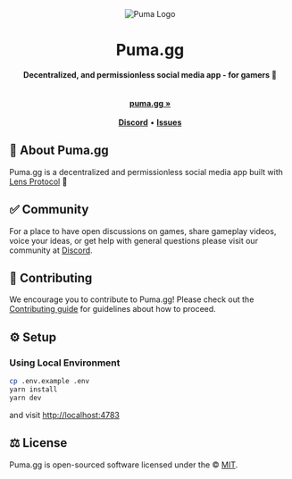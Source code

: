 <div align="center">
    <img src="https://user-images.githubusercontent.com/3760543/200141293-676fe796-747e-4505-9d8c-8595b675593e.png" alt="Puma Logo">
    <h1>Puma.gg</h1>
    <strong>Decentralized, and permissionless social media app - for gamers 🐾</strong>
</div>
<br>
<!-- <div align="center">
    <a href="https://vercel.com/lenster?utm_source=Lenster&utm_campaign=oss">
        <img src="https://therealsujitk-vercel-badge.vercel.app/?app=lenster" alt="Vercel">
    </a>
    <a href="https://deepsource.io/gh/lensterxyz/lenster">
        <img src="https://deepsource.io/gh/lensterxyz/lenster.svg/?label=active+issues&show_trend=true" alt="GitHub actions">
    </a>
    <a href="https://www.gitpoap.io/gh/lensterxyz/lenster">
        <img src="https://public-api.gitpoap.io/v1/repo/lensterxyz/lenster/badge" alt="Gitpoap">
    </a>
    <a href="https://github.com/orgs/lensterxyz/projects/1/views/2">
        <img src="https://img.shields.io/badge/Help%20wanted-contribute-blue" alt="Help wanted">
    </a>
    <a href="https://lenster.checklyhq.com">
        <img src="https://api.checklyhq.com/v1/badges/checks/4c205fee-8666-4dc8-bc92-077084ef9643?style=flat&theme=default&responseTime=true" alt="Checkly">
    </a>
    <a href="https://status.puma.gg">
        <img src="https://betteruptime.com/status-badges/v1/monitor/dfaw.svg" alt="Better Uptime">
    </a>
    <a href="https://github.com/lensterxyz/lenster/blob/main/LICENSE">
        <img src="https://badgen.net/github/license/lensterxyz/lenster" alt="License">
    </a>
    <a href="https://discord.gg/B8eKhSSUwX">
        <img src="https://img.shields.io/discord/953679040722665512.svg?label=&logo=discord&logoColor=ffffff&color=7389D8&labelColor=6A7EC2" alt="Discord">
    </a>
    <a href="https://twitter.com/lensterxyz">
        <img src="https://img.shields.io/twitter/follow/lensterxyz?label=lensterxyz&style=flat&logo=twitter&color=1DA1F2" alt="Lenster Twitter">
    </a>
</div> -->
<div align="center">
    <br>
    <a href="https://puma.gg"><b>puma.gg »</b></a>
    <br><br>
    <a href="https://discord.com/invite/4frpm84"><b>Discord</b></a>
    •
    <a href="https://github.com/PumaBrowser/EthSF-2022/issues/new"><b>Issues</b></a>
</div>

## 🐾 About Puma.gg

Puma.gg is a decentralized and permissionless social media app built with [Lens Protocol](http://lens.xyz) 🌿

## ✅ Community

For a place to have open discussions on games, share gameplay videos, voice your ideas, or get help with general questions please visit our community at [Discord](https://discord.com/invite/4frpm84).

## 🤝 Contributing

We encourage you to contribute to Puma.gg! Please check out the [Contributing guide](CONTRIBUTING.md) for guidelines about how to proceed.

## ⚙️ Setup

### Using Local Environment

```sh
cp .env.example .env
yarn install
yarn dev
```

and visit <http://localhost:4783>

## ⚖️ License

Puma.gg is open-sourced software licensed under the © [MIT](LICENSE).
